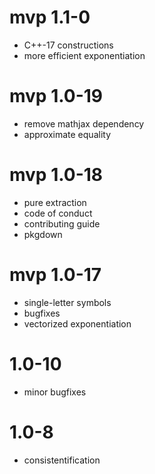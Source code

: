 # mvp 1.1-0

- C++-17 constructions
- more efficient exponentiation


# mvp 1.0-19

- remove mathjax dependency
- approximate equality


# mvp 1.0-18

- pure extraction
- code of conduct
- contributing guide
- pkgdown

# mvp 1.0-17

- single-letter symbols
- bugfixes
- vectorized exponentiation

# 1.0-10

- minor bugfixes

# 1.0-8

- consistentification
